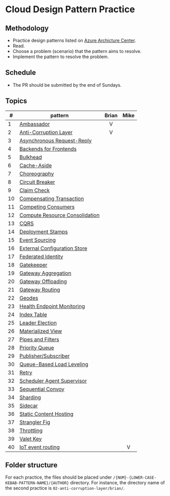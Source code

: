 # Cloud Design Pattern Practice

## Methodology

- Practice design patterns listed on [Azure Archicture Center](https://learn.microsoft.com/en-us/azure/architecture/patterns/).
- Read.
- Choose a problem (scenario) that the pattern aims to resolve.
- Implement the pattern to resolve the problem.

## Schedule

- The PR should be submitted by the end of Sundays.

## Topics

| #  | pattern                                                                                                                        | Brian | Mike |
|----|--------------------------------------------------------------------------------------------------------------------------------|:-----:|:----:|
| 1  | [Ambassador](https://learn.microsoft.com/en-us/azure/architecture/patterns/ambassador)                                         |   V   |      |
| 2  | [Anti-Corruption Layer](https://learn.microsoft.com/en-us/azure/architecture/patterns/anti-corruption-layer)                   |   V   |      |
| 3  | [Asynchronous Request-Reply](https://learn.microsoft.com/en-us/azure/architecture/patterns/async-request-reply)                |       |      |
| 4  | [Backends for Frontends](https://learn.microsoft.com/en-us/azure/architecture/patterns/backends-for-frontends)                 |       |      |
| 5  | [Bulkhead](https://learn.microsoft.com/en-us/azure/architecture/patterns/bulkhead)                                             |       |      |
| 6  | [Cache-Aside](https://learn.microsoft.com/en-us/azure/architecture/patterns/cache-aside)                                       |       |      |
| 7  | [Choreography](https://learn.microsoft.com/en-us/azure/architecture/patterns/choreography)                                     |       |      |
| 8  | [Circuit Breaker](https://learn.microsoft.com/en-us/azure/architecture/patterns/circuit-breaker)                               |       |      |
| 9  | [Claim Check](https://learn.microsoft.com/en-us/azure/architecture/patterns/claim-check)                                       |       |      |
| 10 | [Compensating Transaction](https://learn.microsoft.com/en-us/azure/architecture/patterns/compensating-transaction)             |       |      |
| 11 | [Competing Consumers](https://learn.microsoft.com/en-us/azure/architecture/patterns/competing-consumers)                       |       |      |
| 12 | [Compute Resource Consolidation](https://learn.microsoft.com/en-us/azure/architecture/patterns/compute-resource-consolidation) |       |      |
| 13 | [CQRS](https://learn.microsoft.com/en-us/azure/architecture/patterns/cqrs)                                                     |       |      |
| 14 | [Deployment Stamps](https://learn.microsoft.com/en-us/azure/architecture/patterns/deployment-stamp)                            |       |      |
| 15 | [Event Sourcing](https://learn.microsoft.com/en-us/azure/architecture/patterns/event-sourcing)                                 |       |      |
| 16 | [External Configuration Store](https://learn.microsoft.com/en-us/azure/architecture/patterns/external-configuration-store)     |       |      |
| 17 | [Federated Identity](https://learn.microsoft.com/en-us/azure/architecture/patterns/federated-identity)                         |       |      |
| 18 | [Gatekeeper](https://learn.microsoft.com/en-us/azure/architecture/patterns/gatekeeper)                                         |       |      |
| 19 | [Gateway Aggregation](https://learn.microsoft.com/en-us/azure/architecture/patterns/gateway-aggregation)                       |       |      |
| 20 | [Gateway Offloading](https://learn.microsoft.com/en-us/azure/architecture/patterns/gateway-offloading)                         |       |      |
| 21 | [Gateway Routing](https://learn.microsoft.com/en-us/azure/architecture/patterns/gateway-routing)                               |       |      |
| 22 | [Geodes](https://learn.microsoft.com/en-us/azure/architecture/patterns/geodes)                                                 |       |      |
| 23 | [Health Endpoint Monitoring](https://learn.microsoft.com/en-us/azure/architecture/patterns/health-endpoint-monitoring)         |       |      |
| 24 | [Index Table](https://learn.microsoft.com/en-us/azure/architecture/patterns/index-table)                                       |       |      |
| 25 | [Leader Election](https://learn.microsoft.com/en-us/azure/architecture/patterns/leader-election)                               |       |      |
| 26 | [Materialized View](https://learn.microsoft.com/en-us/azure/architecture/patterns/materialized-view)                           |       |      |
| 27 | [Pipes and Filters](https://learn.microsoft.com/en-us/azure/architecture/patterns/pipes-and-filters)                           |       |      |
| 28 | [Priority Queue](https://learn.microsoft.com/en-us/azure/architecture/patterns/priority-queue)                                 |       |      |
| 29 | [Publisher/Subscriber](https://learn.microsoft.com/en-us/azure/architecture/patterns/publisher-subscriber)                     |       |      |
| 30 | [Queue-Based Load Leveling](https://learn.microsoft.com/en-us/azure/architecture/patterns/queue-based-load-leveling)           |       |      |
| 31 | [Retry](https://learn.microsoft.com/en-us/azure/architecture/patterns/retry)                                                   |       |      |
| 32 | [Scheduler Agent Supervisor](https://learn.microsoft.com/en-us/azure/architecture/patterns/scheduler-agent-supervisor)         |       |      |
| 33 | [Sequential Convoy](https://learn.microsoft.com/en-us/azure/architecture/patterns/sequential-convoy)                           |       |      |
| 34 | [Sharding](https://learn.microsoft.com/en-us/azure/architecture/patterns/sharding)                                             |       |      |
| 35 | [Sidecar](https://learn.microsoft.com/en-us/azure/architecture/patterns/sidecar)                                               |       |      |
| 36 | [Static Content Hosting](https://learn.microsoft.com/en-us/azure/architecture/patterns/static-content-hosting)                 |       |      |
| 37 | [Strangler Fig](https://learn.microsoft.com/en-us/azure/architecture/patterns/strangler-fig)                                   |       |      |
| 38 | [Throttling](https://learn.microsoft.com/en-us/azure/architecture/patterns/throttling)                                         |       |      |
| 39 | [Valet Key](https://learn.microsoft.com/en-us/azure/architecture/patterns/valet-key)                                           |       |      |
| 40 | [IoT event routing](https://learn.microsoft.com/en-us/azure/architecture/example-scenario/iot/event-routing)                   |       |   V  |

## Folder structure

For each practice, the files should be placed under `/{NUM}-{LOWER-CASE-KEBAB-PATTERN-NAME}/{AUTHOR}` directory. For instance, the directory name of the second practice is `02-anti-corruption-layer/brian/`.
